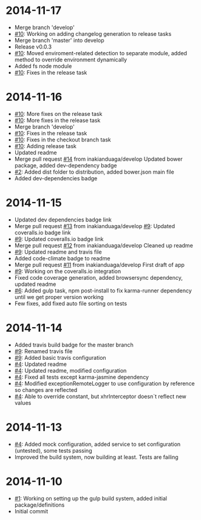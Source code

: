 2014-11-17
==========

  * Merge branch 'develop'
  * [#10](https://github.com/inakianduaga/angular-remote-logger/issues/10): Working on adding changelog generation to release tasks
  * Merge branch 'master' into develop
  * Release v0.0.3
  * [#10](https://github.com/inakianduaga/angular-remote-logger/issues/10): Moved enviroment-related detection to separate module, added method to override environment dynamically
  * Added fs node module
  * [#10](https://github.com/inakianduaga/angular-remote-logger/issues/10): Fixes in the release task

2014-11-16
==========

  * [#10](https://github.com/inakianduaga/angular-remote-logger/issues/10): More fixes on the release task
  * [#10](https://github.com/inakianduaga/angular-remote-logger/issues/10): More fixes in the release task
  * Merge branch 'develop'
  * [#10](https://github.com/inakianduaga/angular-remote-logger/issues/10): Fixes in the release task
  * [#10](https://github.com/inakianduaga/angular-remote-logger/issues/10): Fixes in the checkout branch task
  * [#10](https://github.com/inakianduaga/angular-remote-logger/issues/10): Adding release task
  * Updated readme
  * Merge pull request [#14](https://github.com/inakianduaga/angular-remote-logger/issues/14) from inakianduaga/develop
    Updated bower package, added dev-dependency badge
  * [#2](https://github.com/inakianduaga/angular-remote-logger/issues/2): Added dist folder to distribution, added bower.json main file
  * Added dev-dependencies badge

2014-11-15
==========

  * Updated dev dependencies badge link
  * Merge pull request [#13](https://github.com/inakianduaga/angular-remote-logger/issues/13) from inakianduaga/develop
    [#9](https://github.com/inakianduaga/angular-remote-logger/issues/9): Updated coveralls.io badge link
  * [#9](https://github.com/inakianduaga/angular-remote-logger/issues/9): Updated coveralls.io badge link
  * Merge pull request [#12](https://github.com/inakianduaga/angular-remote-logger/issues/12) from inakianduaga/develop
    Cleaned up readme
  * [#9](https://github.com/inakianduaga/angular-remote-logger/issues/9): Updated readme and travis file
  * Added code-climate badge to readme
  * Merge pull request [#11](https://github.com/inakianduaga/angular-remote-logger/issues/11) from inakianduaga/develop
    First draft of app
  * [#9](https://github.com/inakianduaga/angular-remote-logger/issues/9): Working on the coveralls.io integration
  * Fixed code coverage generation, added browsersync dependency, updated readme
  * [#6](https://github.com/inakianduaga/angular-remote-logger/issues/6): Added gulp task, npm post-install to fix karma-runner dependency until we get proper version working
  * Few fixes, add fixed auto file sorting on tests

2014-11-14
==========

  * Added travis build badge for the master branch
  * [#9](https://github.com/inakianduaga/angular-remote-logger/issues/9): Renamed travis file
  * [#9](https://github.com/inakianduaga/angular-remote-logger/issues/9): Added basic travis configuration
  * [#4](https://github.com/inakianduaga/angular-remote-logger/issues/4): Updated readme
  * [#4](https://github.com/inakianduaga/angular-remote-logger/issues/4): Updated readme, modified configuration
  * [#4](https://github.com/inakianduaga/angular-remote-logger/issues/4): Fixed all tests except karma-jasmine dependency
  * [#4](https://github.com/inakianduaga/angular-remote-logger/issues/4): Modified exceptionRemoteLogger to use configuration by reference so changes are reflected
  * [#4](https://github.com/inakianduaga/angular-remote-logger/issues/4): Able to override constant, but xhrInterceptor doesn`t reflect new values

2014-11-13
==========

  * [#4](https://github.com/inakianduaga/angular-remote-logger/issues/4): Added mock configuration, added service to set configuration (untested), some tests passing
  * Improved the build system, now building at least. Tests are failing

2014-11-10
==========

  * [#1](https://github.com/inakianduaga/angular-remote-logger/issues/1): Working on setting up the gulp build system, added initial package/definitions
  * Initial commit